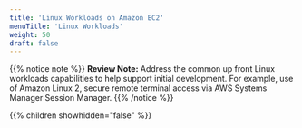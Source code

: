 ```yaml
---
title: 'Linux Workloads on Amazon EC2'
menuTitle: 'Linux Workloads'
weight: 50
draft: false
---
```


{{% notice note %}}
**Review Note:** Address the common up front Linux workloads capabilities to help support initial development. For example, use of Amazon Linux 2, secure remote terminal access via AWS Systems Manager Session Manager.
{{% /notice %}}

{{% children showhidden="false" %}}